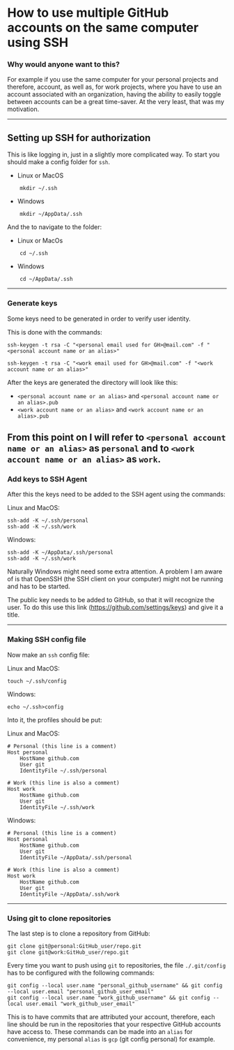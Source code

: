 # How to use multiple GitHub accounts on the same computer using SSH


### Why would anyone want to this?
For example if you use the same computer for your personal projects and therefore, account, as well as, for work projects, where you have to use an account associated with an organization, having the ability to easily toggle between accounts can be a great time-saver. At the very least, that was my motivation.

---

## Setting up SSH for authorization
This is like logging in, just in a slightly more complicated way.
To start you should make a config folder for `ssh`.
- Linux or MacOS

```
    mkdir ~/.ssh
```
- Windows

```
    mkdir ~/AppData/.ssh
```

And the to navigate to the folder:
- Linux or MacOs

```
    cd ~/.ssh
```
- Windows

```
    cd ~/AppData/.ssh
```

---

### Generate keys
Some keys need to be generated in order to verify user identity.

This is done with the commands:

```
ssh-keygen -t rsa -C "<personal email used for GH>@mail.com" -f "<personal account name or an alias>"

ssh-keygen -t rsa -C "<work email used for GH>@mail.com" -f "<work account name or an alias>"
```


After the keys are generated the directory will look like this:
- `<personal account name or an alias>` and `<personal account name or an alias>.pub`
- `<work account name or an alias>` and `<work account name or an alias>.pub`

From this point on I will refer to `<personal account name or an alias>` as `personal` and to 
`<work account name or an alias>` as `work`.
---

### Add keys to SSH Agent

After this the keys need to be added to the SSH agent using the commands:

Linux and MacOS:
```
ssh-add -K ~/.ssh/personal
ssh-add -K ~/.ssh/work
```

Windows:
```
ssh-add -K ~/AppData/.ssh/personal
ssh-add -K ~/.ssh/work
```
Naturally Windows might need some extra attention. A problem I am aware of is that OpenSSH (the SSH client on your computer) might not be running and has to be started.

The public key needs to be added to GitHub, so that it will recognize the user. To do this use this link (https://github.com/settings/keys) and give it a title.

---

### Making SSH config file

Now make an `ssh` config file:

Linux and MacOS:
```
touch ~/.ssh/config
```
Windows:
```
echo ~/.ssh>config
```

Into it, the profiles should be put:

Linux and MacOS:
```
# Personal (this line is a comment)
Host personal
    HostName github.com
    User git
    IdentityFile ~/.ssh/personal

# Work (this line is also a comment)
Host work
    HostName github.com
    User git
    IdentityFile ~/.ssh/work
```

Windows:
```
# Personal (this line is a comment)
Host personal
    HostName github.com
    User git
    IdentityFile ~/AppData/.ssh/personal

# Work (this line is also a comment)
Host work
    HostName github.com
    User git
    IdentityFile ~/AppData/.ssh/work
```

---

### Using git to clone repositories
The last step is to clone a repository from GitHub:
```
git clone git@personal:GitHub_user/repo.git
git clone git@work:GitHub_user/repo.git
```


Every time you want to push using `git` to repositories, the file `./.git/config` has to be configured with the following commands:
```
git config --local user.name "personal_github_username" && git config --local user.email "personal_github_user_email"
git config --local user.name "work_github_username" && git config --local user.email "work_github_user_email"
```

This is to have commits that are attributed your account, therefore, each line should be run in the repositories that your respective GitHub accounts have access to. These commands can be made into an `alias` for convenience, my personal `alias` is `gcp` (git config personal) for example.


